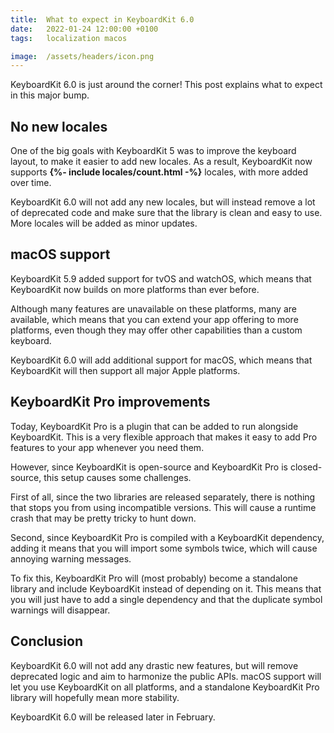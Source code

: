 ```yaml
---
title:  What to expect in KeyboardKit 6.0
date:   2022-01-24 12:00:00 +0100
tags:   localization macos

image:  /assets/headers/icon.png
---
```


KeyboardKit 6.0 is just around the corner! This post explains what to expect in this major bump.


## No new locales

One of the big goals with KeyboardKit 5 was to improve the keyboard layout, to make it easier to add new locales. As a result, KeyboardKit now supports <b>{%- include locales/count.html -%}</b> locales, with more added over time.

KeyboardKit 6.0 will not add any new locales, but will instead remove a lot of deprecated code and make sure that the library is clean and easy to use. More locales will be added as minor updates.


## macOS support

KeyboardKit 5.9 added support for tvOS and watchOS, which means that KeyboardKit now builds on more platforms than ever before.

Although many features are unavailable on these platforms, many are available, which means that you can extend your app offering to more platforms, even though they may offer other capabilities than a custom keyboard.

KeyboardKit 6.0 will add additional support for macOS, which means that KeyboardKit will then support all major Apple platforms.


## KeyboardKit Pro improvements

Today, KeyboardKit Pro is a plugin that can be added to run alongside KeyboardKit. This is a very flexible approach that makes it easy to add Pro features to your app whenever you need them.

However, since KeyboardKit is open-source and KeyboardKit Pro is closed-source, this setup causes some challenges.

First of all, since the two libraries are released separately, there is nothing that stops you from using incompatible versions. This will cause a runtime crash that may be pretty tricky to hunt down.

Second, since KeyboardKit Pro is compiled with a KeyboardKit dependency, adding it means that you will import some symbols twice, which will cause annoying warning messages.

To fix this, KeyboardKit Pro will (most probably) become a standalone library and include KeyboardKit instead of depending on it. This means that you will just have to add a single dependency and that the duplicate symbol warnings will disappear.


## Conclusion

KeyboardKit 6.0 will not add any drastic new features, but will remove deprecated logic and aim to harmonize the public APIs. macOS support will let you use KeyboardKit on all platforms, and a standalone KeyboardKit Pro library will hopefully mean more stability.

KeyboardKit 6.0 will be released later in February.